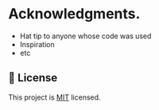 # Acknowledgments.

- Hat tip to anyone whose code was used
- Inspiration
- etc

## 📝 License

This project is [MIT](./MIT.md) licensed.
